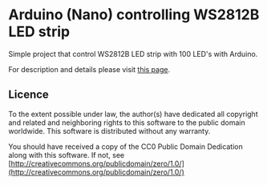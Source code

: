 # Arduino (Nano) controlling WS2812B LED strip

Simple project that control WS2812B LED strip with 100 LED's with Arduino.

For description and details please visit [this page](https://www.simplify.ba/articles/2017/01/08/arduino-controlling-led-strip/).

## Licence

To the extent possible under law, the author(s) have dedicated all copyright and related
and neighboring rights to this software to the public domain worldwide.
This software is distributed without any warranty.

You should have received a copy of the CC0 Public Domain Dedication along with this software.
If not, see [http://creativecommons.org/publicdomain/zero/1.0/](http://creativecommons.org/publicdomain/zero/1.0/)